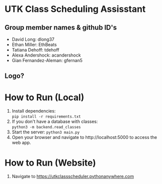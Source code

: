 # UTK Class Scheduling Assisstant

## Group member names & github ID's
* David Long: dlong37
* Ethan Miller: EthBeats
* Tatiana Dehoff: tdehoff
* Alexa Andershock: acandershock
* Gian Fernandez-Aleman: gfernan5

## Logo?


# How to Run (Local)
1. Install dependencies:  
```pip install -r requirements.txt```
1. If you don't have a database with classes:   
``` python3 -m backend.read_classes ```
1. Start the server:
```python3 main.py```
1. Open your browser and navigate to http://localhost:5000 to access the web app.

# How to Run (Website)
1. Navigate to https://utkclassscheduler.pythonanywhere.com
